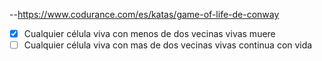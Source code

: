 --https://www.codurance.com/es/katas/game-of-life-de-conway

- [x] Cualquier célula viva con menos de dos vecinas vivas muere
- [ ] Cualquier célula viva con mas de dos vecinas vivas continua con vida